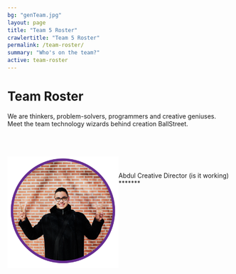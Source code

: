 ```yaml
---
bg: "genTeam.jpg"
layout: page
title: "Team 5 Roster"
crawlertitle: "Team 5 Roster"
permalink: /team-roster/
summary: "Who's on the team?"
active: team-roster
---
```

# Team Roster
We are thinkers, problem-solvers, programmers and creative geniuses. <br>Meet the team technology wizards behind creation BallStreet.

<br><br><br>
<img src= "/assets/images/profile.png"  width = "250px" align = "left"  class = "inline" />
<br><br>
Abdul Creative Director (is it working) *******

